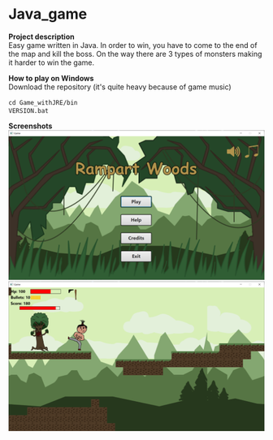 # Java_game

**Project description**  
Easy game written in Java. In order to win, you have to come to the end of the map and kill the boss. On the way there are 3 types of monsters making it harder to win the game.

**How to play on Windows**  
Download the repository (it's quite heavy because of game music)
```
cd Game_withJRE/bin
VERSION.bat
```
  
**Screenshots**  
![Alt text](/Screenshots/Java_game_screen1.png?raw=true "Menu")
![Alt text](Screenshots/Java_game_screen2.png?raw=true)

